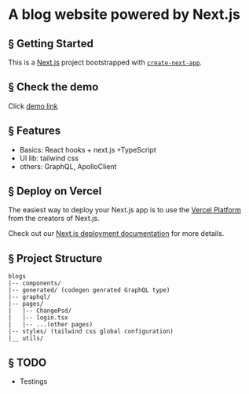 # A blog website powered by Next.js 

## § Getting Started 

This is a [Next.js](https://nextjs.org/) project bootstrapped with [`create-next-app`](https://github.com/vercel/next.js/tree/canary/packages/create-next-app).


## § Check the demo


Click [demo link](https://ellenlu.com)

## § Features

* Basics: React hooks + next.js +TypeScript
* UI lib: tailwind css
* others: GraphQL, ApolloClient 

## § Deploy on Vercel

The easiest way to deploy your Next.js app is to use the [Vercel Platform](https://vercel.com/new?utm_medium=default-template&filter=next.js&utm_source=create-next-app&utm_campaign=create-next-app-readme) from the creators of Next.js.

Check out our [Next.js deployment documentation](https://nextjs.org/docs/deployment) for more details.


## § Project Structure

```
blogs
|-- components/
|-- generated/ (codegen genrated GraphQL type)
|-- graphql/
|-- pages/
|   |-- ChangePsd/
|   |-- login.tsx
|   |-- ...(other pages)
|-- styles/ (tailwind css global configuration)
|__ utils/
```

## § TODO

* Testings